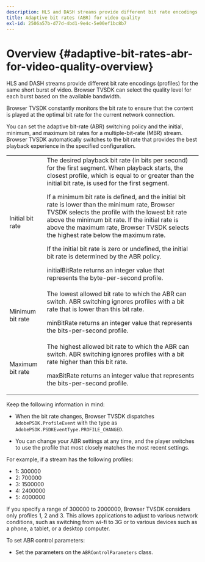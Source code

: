 ```yaml
---
description: HLS and DASH streams provide different bit rate encodings (profiles) for the same short burst of video. Browser TVSDK can select the quality level for each burst based on the available bandwidth.
title: Adaptive bit rates (ABR) for video quality
exl-id: 2506a57b-d77d-4bd1-9e4c-5e00ef1bc8b7
---
```

# Overview {#adaptive-bit-rates-abr-for-video-quality-overview}

HLS and DASH streams provide different bit rate encodings (profiles) for the same short burst of video. Browser TVSDK can select the quality level for each burst based on the available bandwidth.

 Browser TVSDK constantly monitors the bit rate to ensure that the content is played at the optimal bit rate for the current network connection.

You can set the adaptive bit-rate (ABR) switching policy and the initial, minimum, and maximum bit rates for a multiple-bit-rate (MBR) stream. Browser TVSDK automatically switches to the bit rate that provides the best playback experience in the specified configuration. 

<table id="table_AF838E082235406AA359BF1C1A77F85F"> 
 <tbody> 
  <tr> 
   <td colname="col01"> Initial bit rate </td> 
   <td colname="col2">The desired playback bit rate (in bits per second) for the first segment. When playback starts, the closest profile, which is equal to or greater than the initial bit rate, is used for the first segment. <p> If a minimum bit rate is defined, and the initial bit rate is lower than the minimum rate, Browser TVSDK selects the profile with the lowest bit rate above the minimum bit rate. If the initial rate is above the maximum rate, Browser TVSDK selects the highest rate below the maximum rate. </p> <p>If the initial bit rate is zero or undefined, the initial bit rate is determined by the ABR policy. </p> <p><span class="codeph"> initialBitRate</span> returns an integer value that represents the byte-per-second profile. </p> </td> 
  </tr> 
  <tr> 
   <td colname="col01"> Minimum bit rate </td> 
   <td colname="col2">The lowest allowed bit rate to which the ABR can switch. ABR switching ignores profiles with a bit rate that is lower than this bit rate. <p><span class="codeph"> minBitRate</span> returns an integer value that represents the bits-per-second profile. </p> </td> 
  </tr> 
  <tr> 
   <td colname="col01"> Maximum bit rate </td> 
   <td colname="col2">The highest allowed bit rate to which the ABR can switch. ABR switching ignores profiles with a bit rate higher than this bit rate. <p><span class="codeph"> maxBitRate</span> returns an integer value that represents the bits-per-second profile. </p> </td> 
  </tr> 
 </tbody> 
</table>

Keep the following information in mind:

* When the bit rate changes, Browser TVSDK dispatches `AdobePSDK.ProfileEvent` with the type as `AdobePSDK.PSDKEventType.PROFILE_CHANGED`. 

* You can change your ABR settings at any time, and the player switches to use the profile that most closely matches the most recent settings.

For example, if a stream has the following profiles:

* 1: 300000 
* 2: 700000 
* 3: 1500000 
* 4: 2400000 
* 5: 4000000

If you specify a range of 300000 to 2000000, Browser TVSDK considers only profiles 1, 2 and 3. This allows applications to adjust to various network conditions, such as switching from wi-fi to 3G or to various devices such as a phone, a tablet, or a desktop computer.

To set ABR control parameters:

* Set the parameters on the `ABRControlParameters` class.
